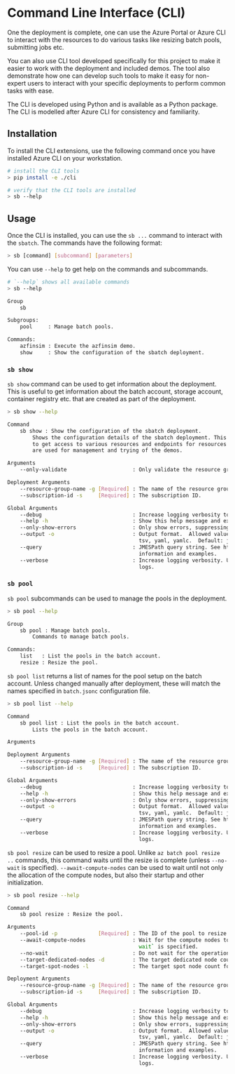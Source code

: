 # Command Line Interface (CLI)

One the deployment is complete, one can use the Azure Portal or Azure CLI to interact with the resources
to do various tasks like resizing batch pools, submitting jobs etc.

You can also use CLI tool developed specifically for this project to make it easier to work with the deployment
and included demos. The tool also demonstrate how one can develop such tools to make it easy for non-expert users to
interact with your specific deployments to perform common tasks with ease.

The CLI is developed using Python and is available as a Python package. The CLI is modelled after Azure CLI
for consistency and familiarity.

## Installation

To install the CLI extensions, use the following command once you have installed
Azure CLI on your workstation.

```sh
# install the CLI tools
> pip install -e ./cli

# verify that the CLI tools are installed
> sb --help
```

## Usage

Once the CLI is installed, you can use the `sb ...` command to interact with the `sbatch`.
The commands have the following format:

```sh
> sb [command] [subcommand] [parameters]
```

You can use `--help` to get help on the commands and subcommands.

```sh
# `--help` shows all available commands
> sb --help

Group
    sb

Subgroups:
    pool     : Manage batch pools.

Commands:
    azfinsim : Execute the azfinsim demo.
    show     : Show the configuration of the sbatch deployment.
```

### `sb show`

`sb show` command can be used to get information about the deployment. This is useful to get
information about the batch account, storage account, container registry etc. that are created as part of the deployment.

```sh
> sb show --help

Command
    sb show : Show the configuration of the sbatch deployment.
        Shows the configuration details of the sbatch deployment. This is useful
        to get access to various resources and endpoints for resources that
        are used for management and trying of the demos.

Arguments
    --only-validate                     : Only validate the resource group and subscription ID.

Deployment Arguments
    --resource-group-name -g [Required] : The name of the resource group.
    --subscription-id -s     [Required] : The subscription ID.

Global Arguments
    --debug                             : Increase logging verbosity to show all debug logs.
    --help -h                           : Show this help message and exit.
    --only-show-errors                  : Only show errors, suppressing warnings.
    --output -o                         : Output format.  Allowed values: json, jsonc, none, table,
                                          tsv, yaml, yamlc.  Default: json.
    --query                             : JMESPath query string. See http://jmespath.org/ for more
                                          information and examples.
    --verbose                           : Increase logging verbosity. Use --debug for full debug
                                          logs.
```

### `sb pool`

`sb pool` subcommands can be used to manage the pools in the deployment.

```sh
> sb pool --help

Group
    sb pool : Manage batch pools.
        Commands to manage batch pools.

Commands:
    list   : List the pools in the batch account.
    resize : Resize the pool.
```

`sb pool list`  returns a list of names for the pool setup on the batch account. Unless changed manually after deployment,
these will match the names specified in `batch.jsonc` configuration file.

```sh
> sb pool list --help

Command
    sb pool list : List the pools in the batch account.
        Lists the pools in the batch account.

Arguments

Deployment Arguments
    --resource-group-name -g [Required] : The name of the resource group.
    --subscription-id -s     [Required] : The subscription ID.

Global Arguments
    --debug                             : Increase logging verbosity to show all debug logs.
    --help -h                           : Show this help message and exit.
    --only-show-errors                  : Only show errors, suppressing warnings.
    --output -o                         : Output format.  Allowed values: json, jsonc, none, table,
                                          tsv, yaml, yamlc.  Default: json.
    --query                             : JMESPath query string. See http://jmespath.org/ for more
                                          information and examples.
    --verbose                           : Increase logging verbosity. Use --debug for full debug
                                          logs.
```

`sb pool resize` can be used to resize a pool. Unlike `az batch pool resize ..` commands, this command waits until
the resize is complete (unless `--no-wait` is specified). `--await-compute-nodes` can be used to wait until
not only the allocation of the compute nodes, but also their startup and other initialization.

```sh
> sb pool resize --help

Command
    sb pool resize : Resize the pool.

Arguments
    --pool-id -p             [Required] : The ID of the pool to resize.
    --await-compute-nodes               : Wait for the compute nodes to be ready; ignored if `--no-
                                          wait` is specified.
    --no-wait                           : Do not wait for the operation to complete.
    --target-dedicated-nodes -d         : The target dedicated node count for the pool.
    --target-spot-nodes -l              : The target spot node count for the pool.

Deployment Arguments
    --resource-group-name -g [Required] : The name of the resource group.
    --subscription-id -s     [Required] : The subscription ID.

Global Arguments
    --debug                             : Increase logging verbosity to show all debug logs.
    --help -h                           : Show this help message and exit.
    --only-show-errors                  : Only show errors, suppressing warnings.
    --output -o                         : Output format.  Allowed values: json, jsonc, none, table,
                                          tsv, yaml, yamlc.  Default: json.
    --query                             : JMESPath query string. See http://jmespath.org/ for more
                                          information and examples.
    --verbose                           : Increase logging verbosity. Use --debug for full debug
                                          logs.
```
